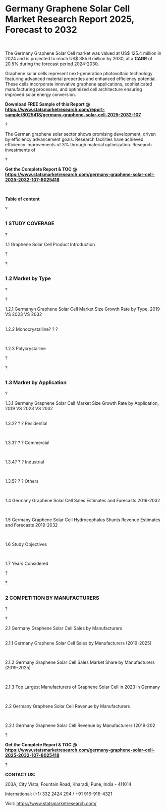 <h1>Germany Graphene Solar Cell Market Research Report 2025, Forecast to 2032</h1><br/><p>The Germany Graphene Solar Cell market was valued at US$ 125.4 million in 2024 and is projected to reach US$ 385.6 million by 2030, at a <strong>CAGR</strong> of 20.5% during the forecast period 2024-2030.</p>
 
 
 
 <p>Graphene solar cells represent next-generation photovoltaic technology featuring advanced material properties and enhanced efficiency potential. These cells incorporate innovative graphene applications, sophisticated manufacturing processes, and optimized cell architecture ensuring improved solar energy conversion.</p>
 
 
 
 <div><b>Download FREE Sample of this Report @ <a href="https://www.statsmarketresearch.com/download-free-sample/8025418/germany-graphene-solar-cell-2025-2032-107">https://www.statsmarketresearch.com/report-sample/8025418/germany-graphene-solar-cell-2025-2032-107</a></b></div>
 
 
 
 <p>? </p>
 
 
 
 <p>The German graphene solar sector shows promising development, driven by efficiency advancement goals. Research facilities have achieved efficiency improvements of 3% through material optimization. Research investments of</p>
 
 
 
 <p>? </p>
 
 
 
 <div><b>Get the Complete Report & TOC @ <a href="https://www.statsmarketresearch.com/germany-graphene-solar-cell-2025-2032-107-8025418">https://www.statsmarketresearch.com/germany-graphene-solar-cell-2025-2032-107-8025418</a></b></div>
 
 
 
 <p><br />
 
 <b>Table of content</b></p>
 
 
 
 <p>? </p>
 
 
 
 <h2><span style="font-size:16px"><strong>1 STUDY COVERAGE</strong></span></h2>
 
 
 
 <p>? </p>
 
 
 
 <p>1.1 Graphene Solar Cell Product Introduction</p>
 
 
 
 <p>? </p>
 
 
 
 <p>? </p>
 
 
 
 <h2><span style="font-size:16px"><strong>1.2 Market by Type</strong></span></h2>
 
 
 
 <p>? </p>
 
 
 
 <p>? </p>
 
 
 
 <p>1.2.1 Germanyn Graphene Solar Cell Market Size Growth Rate by Type, 2019 VS 2023 VS 2032<br />
 
 <br />
 
 1.2.2 Monocrystalline? ? ? <br />
 
 <br />
 
 1.2.3 Polycrystalline<br />
 
 ? </p>
 
 
 
 <p>? </p>
 
 
 
 <h2><span style="font-size:16px"><strong>1.3 Market by Application</strong></span></h2>
 
 
 
 <p>? </p>
 
 
 
 <p>1.3.1 Germany Graphene Solar Cell Market Size Growth Rate by Application, 2019 VS 2023 VS 2032<br />
 
 <br />
 
 1.3.2? ? ? Residential<br />
 
 <br />
 
 1.3.3? ? ? Commercial<br />
 
 <br />
 
 1.3.4? ? ? Industrial<br />
 
 <br />
 
 1.3.5? ? ? Others<br />
 
 <br />
 
 1.4 Germany Graphene Solar Cell Sales Estimates and Forecasts 2019-2032<br />
 
 <br />
 
 1.5 Germany Graphene Solar Cell Hydrocephalus Shunts Revenue Estimates and Forecasts 2019-2032<br />
 
 <br />
 
 1.6 Study Objectives<br />
 
 <br />
 
 1.7 Years Considered</p>
 
 
 
 <p>? </p>
 
 
 
 <p>? </p>
 
 
 
 <h2><span style="font-size:16px"><strong>2 COMPETITION BY MANUFACTURERS</strong></span></h2>
 
 
 
 <p>? </p>
 
 
 
 <p>? </p>
 
 
 
 <p>2.1 Germany Graphene Solar Cell Sales by Manufacturers<br />
 
 <br />
 
 2.1.1 Germany Graphene Solar Cell Sales by Manufacturers (2019-2025)<br />
 
 <br />
 
 2.1.2 Germany Graphene Solar Cell Sales Market Share by Manufacturers (2019-2025)<br />
 
 <br />
 
 2.1.3 Top Largest Manufacturers of Graphene Solar Cell in 2023 in Germany<br />
 
 <br />
 
 2.2 Germany Graphene Solar Cell Revenue by Manufacturers<br />
 
 <br />
 
 2.2.1 Germany Graphene Solar Cell Revenue by Manufacturers (2019-202</p>
 
 
 
 <p>? </p>
 
 
 
 <div><b>Get the Complete Report & TOC @ <a href="https://www.statsmarketresearch.com/germany-graphene-solar-cell-2025-2032-107-8025418">https://www.statsmarketresearch.com/germany-graphene-solar-cell-2025-2032-107-8025418</a></b></div>
 
 
 
 <p>? </p>
 
 
 
 <p><b>CONTACT US:</b><br />
 
 203A, City Vista, Fountain Road, Kharadi, Pune, India - 411014<br />
 
 International: (+1) 332 2424 294 / +91 916-916-4321<br />
 
 Visit: <a href="https://www.statsmarketresearch.com/">https://www.statsmarketresearch.com/</a></p>